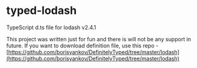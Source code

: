 # typed-lodash
TypeScript d.ts file for lodash v2.4.1

This project was written just for fun and there is will not be any support in future.
If you want to download definition file, use this repo - [https://github.com/borisyankov/DefinitelyTyped/tree/master/lodash](https://github.com/borisyankov/DefinitelyTyped/tree/master/lodash)
